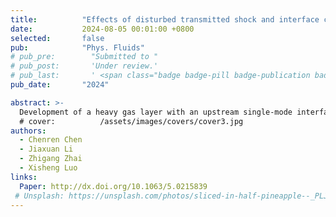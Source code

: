 ```yaml
---
title:          "Effects of disturbed transmitted shock and interface coupling on heavy gas layer evolution"
date:           2024-08-05 00:01:00 +0800
selected:       false
pub:            "Phys. Fluids"
# pub_pre:        "Submitted to "
# pub_post:       'Under review.'
# pub_last:       ' <span class="badge badge-pill badge-publication badge-success">Spotlight</span>'
pub_date:       "2024"

abstract: >-
  Development of a heavy gas layer with an upstream single-mode interface and a downstream planar interface accelerated by a shock wave is investigated. By considering the amplitude variation of the transmitted shock and interface coupling, a modified model is established, which provides good predictions on the linear growth rates of the perturbations on both interfaces. 
  # cover:          /assets/images/covers/cover3.jpg
authors:
  - Chenren Chen
  - Jiaxuan Li
  - Zhigang Zhai
  - Xisheng Luo
links:
  Paper: http://dx.doi.org/10.1063/5.0215839
 # Unsplash: https://unsplash.com/photos/sliced-in-half-pineapple--_PLJZmHZzk
---
```

